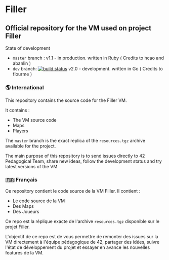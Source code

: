 # Filler

## Official repository for the VM used on project Filler

State of development
- `master` branch : v1.1 - in production. written in Ruby ( Credits to hcao and abanlin )
- `dev` branch: [![build status](https://42born2peer.42.fr/public-projects/Filler-VM/badges/dev/build.svg)](https://42born2peer.42.fr/public-projects/Filler-VM/commits/dev) v2.0 - development. written in Go ( Credits to flourme <coton> )

### 🌎 International
This repository contains the source code for the Filler VM.

It contains :

- The VM source code
- Maps
- Players

The `master` branch is the exact replica of the `resources.tgz` archive
available for the project.

The main purpose of this repository is to send issues directly to 42
Pedagogical Team, share new ideas, follow the development status and
try latest versions of the VM.


### 🇫🇷 Français
Ce repository contient le code source de la VM Filler.
Il contient :

- Le code source de la VM
- Des Maps
- Des Joueurs

Ce repo est la réplique exacte de l'archive `resources.tgz` disponible
sur le projet Filler.

L'objectif de ce repo est de vous permettre de remonter des issues sur la VM
directement à l'équipe pédagogique de 42, partager des idées, suivre l'état de
développement du projet et essayer en avance les nouvelles features de la VM.

